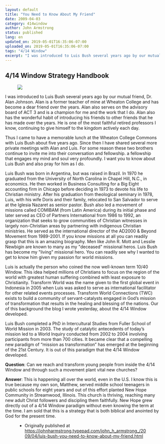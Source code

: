 ```yaml
---
layout: default
title: "You Need to Know About My Friend"
date: 2009-04-03
category: 414window
author: John Armstrong
status: published
lang: en
updated_on: 2019-05-01T16:35:06-07:00
uploaded_on: 2019-05-01T16:35:06-07:00
tags: "4/14 Window"
excerpt: "I was introduced to Luis Bush several years ago by our mutual friend, Dr. Alan Johnson. Alan is a former teacher of mine at Wheaton College and has become a dear friend over the years. Alan also serves on the advisory board of ACT 3 and is a champion for me and the work that I do. Alan also has the wonderful habit of introducing his friends to other friends that he has made over the years. He is one of the most faithful retired professors I know, continuing to give himself to the kingdom actively each day."
---
```

<article class="document-container" data-publication-date="{{page.date}}" data-uploaded-on="{{page.uploaded_on}}" data-updated-on="{{page.updated_on}}" data-category="{{page.category}}">
<h1>4/14 Window Strategy Handbook</h1>

<figure class="pic-left">
  <img src="{{ site.baseurl }}/assets/images/2009-04-03/luis-bush.gif">
</figure>
<p>I was introduced to Luis Bush several years ago by our mutual friend, Dr. Alan Johnson. Alan is a former teacher of mine at Wheaton College and has become a dear friend over the years. Alan also serves on the advisory board of ACT 3 and is a champion for me and the work that I do. Alan also has the wonderful habit of introducing his friends to other friends that he has made over the years. He is one of the most faithful retired professors I know, continuing to give himself to the kingdom actively each day.</p>

<p>Thus I came to have a memorable lunch at the Wheaton College Commons with Luis Bush about five years ago. Since then I have shared several more private meetings with Alan and Luis. For some reason these two brothers continue to invite me into their conversation and fellowship. a fellowship that engages my mind and soul very profoundly. I want you to know about Luis Bush and also pray for him as I do.</p>

<p>Luis Bush was born in Argentina, but was raised in Brazil. In 1970 he graduated from the University of North Carolina in Chapel Hill, N.C., in economics. He then worked in Business Consulting for a Big Eight accounting firm in Chicago before deciding in 1973 to devote his life to Christian ministry. After his graduation from theological seminary in 1978, Luis, with his wife Doris and their family, relocated to San Salvador to serve at the Iglesia Nazaret as senior pastor. Bush also led a movement of missions called COMIBAM (from Latin America) during its initial phase and later served as CEO of Partners International from 1986 to 1992, an organization that seeks to grow communities of Christian witnesses in largely non-Christian areas by partnering with indigenous Christian ministries. He served as the international director of the AD2000 & Beyond Movement from 1989-2001. If you know missions at all you can readily grasp that this is an amazing biography. Men like John R. Mott and Lesslie Newbigin are known to many as my "deceased" missional heros. Luis Bush has become my "living" missional hero. You can readily see why I wanted to get to know him given my passion for world missions.</p>

<p>Luis is actually the person who coined the now well-known term 10/40 Window. This idea helped millions of Christians to focus on the region of the world with greatest human suffering combined with least exposure to Christianity. Transform World was the name given to the first global event in Indonesia in 2005 when Luis was asked to serve as international facilitator for other related events processes. Transform World Connections (TWC) exists to build a community of servant-catalysts engaged in God’s mission of transformation that results in the healing and blessing of the nations. Our of this background the blog I wrote yesterday, about the 4/14 Window developed.</p>

<p>Luis Bush completed a PhD in Intercultural Studies from Fuller School of World Mission in 2003. The study of catalytic antecedents of today’s mission led to a World Inquiry conducted from 2002 to 2004 involving participants from more than 700 cities. It became clear that a compelling new paradigm of “mission as transformation” has emerged at the beginning of the 21st Century. It is out of this paradigm that the 4/14 Window developed.</p>

<p><strong>Question</strong>: Can we reach and transform young people from inside the 4/14 Window and through such a movement plant vital new churches?</p>

<p><strong>Answer</strong>: This is happening all over the world, even in the U.S. I know this is true because my own son, Matthew, served middle school teenagers in public schools for eight years and out of this effort planted New Hope Community in Streamwood, Illinois. This church is thriving, reaching many new adult Christ followers and discipling them faithfully. New Hope grew directly out of a 4/14 Window paradigm without even knowing the term at the time. I am sold that this is a strategy that is both biblical and anointed by God for the present time. </p>

<figure class="resource-links">
  <ul>
    <li>Originally published at <a href="https://johnharmstrong.typepad.com/john_h_armstrong_/2009/04/luis-bush-you-need-to-know-about-my-friend.html">https://johnharmstrong.typepad.com/john_h_armstrong_/2009/04/luis-bush-you-need-to-know-about-my-friend.html</a></li>
  </ul>
</figure>
</article>
